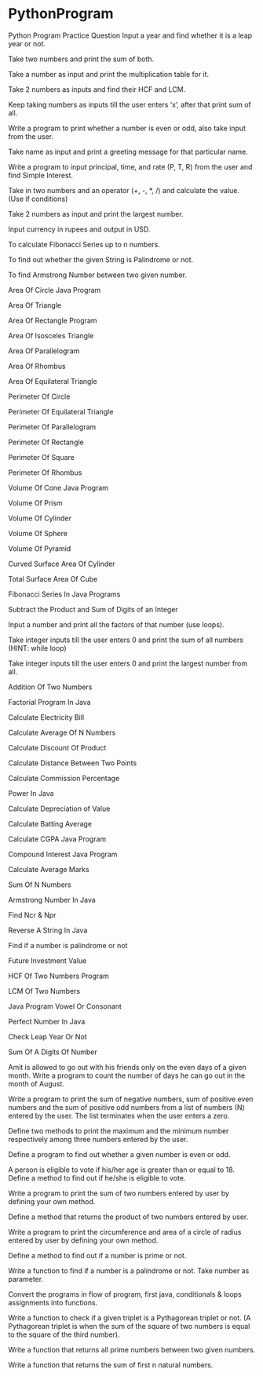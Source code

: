 # PythonProgram
Python Program Practice Question 
Input a year and find whether it is a leap year or not.

Take two numbers and print the sum of both.

Take a number as input and print the multiplication table for it.

Take 2 numbers as inputs and find their HCF and LCM.

Keep taking numbers as inputs till the user enters ‘x’, after that print sum of all.

Write a program to print whether a number is even or odd, also take input from the user.

Take name as input and print a greeting message for that particular name.

Write a program to input principal, time, and rate (P, T, R) from the user and find Simple Interest.

Take in two numbers and an operator (+, -, *, /) and calculate the value. (Use if conditions)

Take 2 numbers as input and print the largest number.

Input currency in rupees and output in USD.

To calculate Fibonacci Series up to n numbers.

To find out whether the given String is Palindrome or not.

To find Armstrong Number between two given number.

Area Of Circle Java Program

Area Of Triangle

Area Of Rectangle Program

Area Of Isosceles Triangle

Area Of Parallelogram

Area Of Rhombus

Area Of Equilateral Triangle

Perimeter Of Circle

Perimeter Of Equilateral Triangle

Perimeter Of Parallelogram

Perimeter Of Rectangle

Perimeter Of Square

Perimeter Of Rhombus

Volume Of Cone Java Program

Volume Of Prism

Volume Of Cylinder

Volume Of Sphere

Volume Of Pyramid

Curved Surface Area Of Cylinder

Total Surface Area Of Cube

Fibonacci Series In Java Programs

Subtract the Product and Sum of Digits of an Integer

Input a number and print all the factors of that number (use loops).

Take integer inputs till the user enters 0 and print the sum of all numbers (HINT: while loop)

Take integer inputs till the user enters 0 and print the largest number from all.

Addition Of Two Numbers

Factorial Program In Java

Calculate Electricity Bill

Calculate Average Of N Numbers

Calculate Discount Of Product

Calculate Distance Between Two Points

Calculate Commission Percentage

Power In Java

Calculate Depreciation of Value

Calculate Batting Average

Calculate CGPA Java Program

Compound Interest Java Program

Calculate Average Marks

Sum Of N Numbers

Armstrong Number In Java

Find Ncr & Npr

Reverse A String In Java

Find if a number is palindrome or not

Future Investment Value

HCF Of Two Numbers Program

LCM Of Two Numbers

Java Program Vowel Or Consonant

Perfect Number In Java

Check Leap Year Or Not

Sum Of A Digits Of Number

Amit  is allowed to go out with his friends only on the even days of a given month. Write a program to count the number of days he can go out in the month of August.

Write a program to print the sum of negative numbers, sum of positive even numbers and the sum of positive odd numbers from a list of numbers (N) entered by the user. The list terminates when the user enters a zero.

Define two methods to print the maximum and the minimum number respectively among three numbers entered by the user.

Define a program to find out whether a given number is even or odd.

A person is eligible to vote if his/her age is greater than or equal to 18. Define a method to find out if he/she is eligible to vote.

Write a program to print the sum of two numbers entered by user by defining your own method.

Define a method that returns the product of two numbers entered by user.

Write a program to print the circumference and area of a circle of radius entered by user by defining your own method.

Define a method to find out if a number is prime or not.

Write a function to find if a number is a palindrome or not. Take number as parameter.

Convert the programs in flow of program, first java, conditionals & loops assignments into functions.

Write a function to check if a given triplet is a Pythagorean triplet or not. (A Pythagorean triplet is when the sum of the square of two numbers is equal to the square of the third number).

Write a function that returns all prime numbers between two given numbers.

Write a function that returns the sum of first n natural numbers.
